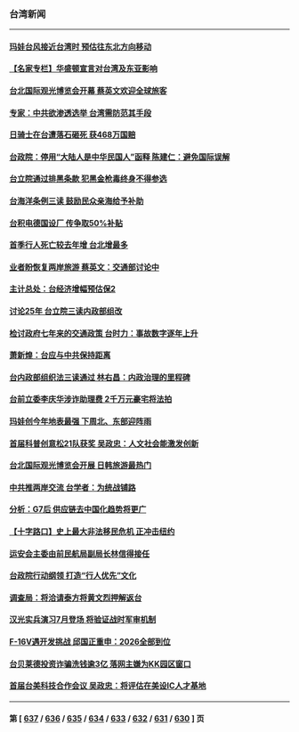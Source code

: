 ### 台湾新闻
---
#### [玛娃台风接近台湾时 预估往东北方向移动](../../pages/ncid1349361/n14004911.md) 
#### [【名家专栏】华盛顿宣言对台湾及东亚影响](../../pages/ncid1349361/n14003915.md) 
#### [台北国际观光博览会开幕 蔡英文欢迎全球旅客](../../pages/ncid1349361/n14004680.md) 
#### [专家：中共欲渗透选举 台湾需防范其手段](../../pages/ncid1349361/n14004255.md) 
#### [日骑士在台遭落石砸死 获468万国赔](../../pages/ncid1349361/n14004595.md) 
#### [台政院：停用“大陆人是中华民国人”函释 陈建仁：避免国际误解](../../pages/ncid1349361/n14004570.md) 
#### [台立院通过排黑条款 犯黑金枪毒终身不得参选](../../pages/ncid1349361/n14004617.md) 
#### [台海洋条例三读 鼓励民众亲海给予补助](../../pages/ncid1349361/n14004625.md) 
#### [台积电德国设厂 传争取50%补贴](../../pages/ncid1349361/n14004616.md) 
#### [首季行人死亡较去年增 台北增最多](../../pages/ncid1349361/n14004627.md) 
#### [业者盼恢复两岸旅游 蔡英文：交通部讨论中](../../pages/ncid1349361/n14004628.md) 
#### [主计总处：台经济增幅预估保2](../../pages/ncid1349361/n14004614.md) 
#### [讨论25年 台立院三读内政部组改](../../pages/ncid1349361/n14004630.md) 
#### [检讨政府七年来的交通政策 台时力：事故数字逐年上升](../../pages/ncid1349361/n14004633.md) 
#### [萧新煌：台应与中共保持距离](../../pages/ncid1349361/n14004571.md) 
#### [台内政部组织法三读通过 林右昌：内政治理的里程碑](../../pages/ncid1349361/n14004645.md) 
#### [台前立委李庆华涉诈助理费 2千万元豪宅将法拍](../../pages/ncid1349361/n14004638.md) 
#### [玛娃创今年地表最强 下周北、东部迎阵雨](../../pages/ncid1349361/n14004577.md) 
#### [首届科普创意松21队获奖 吴政忠：人文社会能激发创新](../../pages/ncid1349361/n14004598.md) 
#### [台北国际观光博览会开展 日韩旅游最热门](../../pages/ncid1349361/n14004596.md) 
#### [中共推两岸交流 台学者：为统战铺路](../../pages/ncid1349361/n14004566.md) 
#### [分析：G7后 供应链去中国化趋势将更广](../../pages/ncid1349361/n14003709.md) 
#### [【十字路口】史上最大非法移民危机 正冲击纽约](../../pages/ncid1349361/n14003923.md) 
#### [运安会主委由前民航局副局长林信得接任](../../pages/ncid1349361/n14003946.md) 
#### [台政院行动纲领 打造“行人优先”文化](../../pages/ncid1349361/n14003942.md) 
#### [调查局：将洽请泰方将黄文烈押解返台](../../pages/ncid1349361/n14003891.md) 
#### [汉光实兵演习7月登场 将验证战时军审机制](../../pages/ncid1349361/n14003890.md) 
#### [F-16V遇开发挑战 邱国正重申：2026全部到位](../../pages/ncid1349361/n14003894.md) 
#### [台贝莱德投资诈骗洗钱逾3亿 落网主嫌为KK园区窗口](../../pages/ncid1349361/n14003895.md) 
#### [首届台美科技合作会议 吴政忠：将评估在美设IC人才基地](../../pages/ncid1349361/n14003913.md) 

---
#### 第 [ [637](./637.md) / [636](./636.md) / [635](./635.md) / [634](./634.md) / [633](./633.md) / [632](./632.md) / [631](./631.md) / [630](./630.md) ] 页
